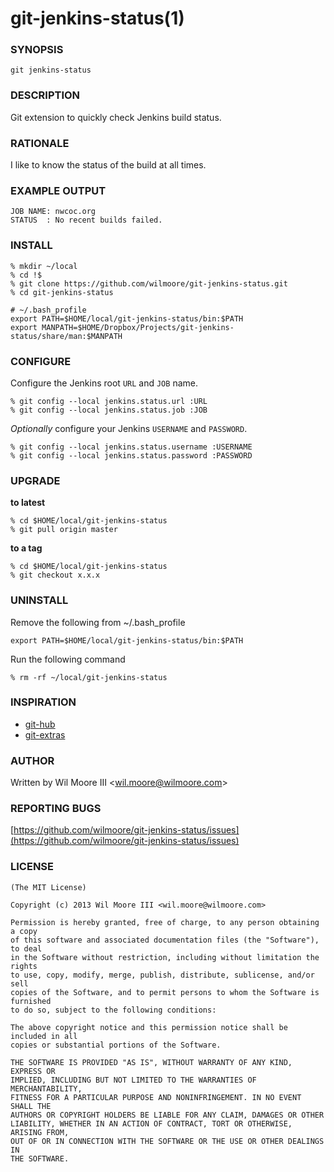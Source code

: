 # git-jenkins-status(1)

### SYNOPSIS

```
git jenkins-status
```

### DESCRIPTION

  Git extension to quickly check Jenkins build status.

### RATIONALE

  I like to know the status of the build at all times.

### EXAMPLE OUTPUT

```
JOB NAME: nwcoc.org
STATUS  : No recent builds failed.
```

### INSTALL

    % mkdir ~/local
    % cd !$
    % git clone https://github.com/wilmoore/git-jenkins-status.git
    % cd git-jenkins-status

    # ~/.bash_profile
    export PATH=$HOME/local/git-jenkins-status/bin:$PATH
    export MANPATH=$HOME/Dropbox/Projects/git-jenkins-status/share/man:$MANPATH

### CONFIGURE

Configure the Jenkins root `URL` and `JOB` name.

```
% git config --local jenkins.status.url :URL
% git config --local jenkins.status.job :JOB
```

_Optionally_ configure your Jenkins `USERNAME` and `PASSWORD`.

```
% git config --local jenkins.status.username :USERNAME
% git config --local jenkins.status.password :PASSWORD
```

### UPGRADE

**to latest**

    % cd $HOME/local/git-jenkins-status
    % git pull origin master

**to a tag**

    % cd $HOME/local/git-jenkins-status
    % git checkout x.x.x

### UNINSTALL

Remove the following from ~/.bash_profile

    export PATH=$HOME/local/git-jenkins-status/bin:$PATH

Run the following command

    % rm -rf ~/local/git-jenkins-status

### INSPIRATION

- [git-hub](https://github.com/wilmoore/git-hub)
- [git-extras](https://github.com/visionmedia/git-extras)

### AUTHOR

Written by Wil Moore III &lt;<wil.moore@wilmoore.com>&gt;

### REPORTING BUGS

[https://github.com/wilmoore/git-jenkins-status/issues](https://github.com/wilmoore/git-jenkins-status/issues)

### LICENSE

    (The MIT License)

    Copyright (c) 2013 Wil Moore III <wil.moore@wilmoore.com>

    Permission is hereby granted, free of charge, to any person obtaining a copy
    of this software and associated documentation files (the "Software"), to deal
    in the Software without restriction, including without limitation the rights
    to use, copy, modify, merge, publish, distribute, sublicense, and/or sell
    copies of the Software, and to permit persons to whom the Software is furnished
    to do so, subject to the following conditions:
    
    The above copyright notice and this permission notice shall be included in all
    copies or substantial portions of the Software.
    
    THE SOFTWARE IS PROVIDED "AS IS", WITHOUT WARRANTY OF ANY KIND, EXPRESS OR
    IMPLIED, INCLUDING BUT NOT LIMITED TO THE WARRANTIES OF MERCHANTABILITY,
    FITNESS FOR A PARTICULAR PURPOSE AND NONINFRINGEMENT. IN NO EVENT SHALL THE
    AUTHORS OR COPYRIGHT HOLDERS BE LIABLE FOR ANY CLAIM, DAMAGES OR OTHER
    LIABILITY, WHETHER IN AN ACTION OF CONTRACT, TORT OR OTHERWISE, ARISING FROM,
    OUT OF OR IN CONNECTION WITH THE SOFTWARE OR THE USE OR OTHER DEALINGS IN
    THE SOFTWARE.

